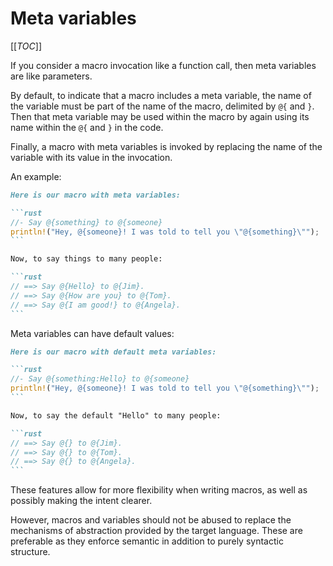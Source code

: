 # Meta variables

[[_TOC_]]

If you consider a macro invocation like a function call, then meta variables are like parameters.

By default, to indicate that a macro includes a meta variable, the name of the variable must be part of the name of the macro, delimited by `@{` and `}`.
Then that meta variable may be used within the macro by again using its name within the `@{` and `}` in the code.

Finally, a macro with meta variables is invoked by replacing the name of the variable with its value in the invocation.

An example:

````markdown
Here is our macro with meta variables:

```rust
//- Say @{something} to @{someone}
println!("Hey, @{someone}! I was told to tell you \"@{something}\"");
```

Now, to say things to many people:

```rust
// ==> Say @{Hello} to @{Jim}.
// ==> Say @{How are you} to @{Tom}.
// ==> Say @{I am good!} to @{Angela}.
```
````

Meta variables can have default values:

````markdown
Here is our macro with default meta variables:

```rust
//- Say @{something:Hello} to @{someone}
println!("Hey, @{someone}! I was told to tell you \"@{something}\"");
```

Now, to say the default "Hello" to many people:

```rust
// ==> Say @{} to @{Jim}.
// ==> Say @{} to @{Tom}.
// ==> Say @{} to @{Angela}.
```
````

These features allow for more flexibility when writing macros, as well as possibly making the intent clearer.

However, macros and variables should not be abused to replace the mechanisms of abstraction provided by the target language. These are preferable as they enforce semantic in addition to purely syntactic structure.
